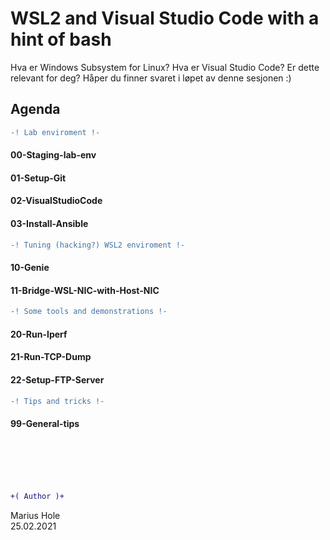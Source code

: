 # WSL2 and Visual Studio Code with a hint of bash  

Hva er Windows Subsystem for Linux? Hva er Visual Studio Code? Er dette relevant for deg? Håper du finner svaret i løpet av denne sesjonen :)

## Agenda 
```diff
-! Lab enviroment !-
```
#### 00-Staging-lab-env
#### 01-Setup-Git
#### 02-VisualStudioCode
#### 03-Install-Ansible

```diff
-! Tuning (hacking?) WSL2 enviroment !-
```
#### 10-Genie
#### 11-Bridge-WSL-NIC-with-Host-NIC

```diff
-! Some tools and demonstrations !-
```
#### 20-Run-Iperf
#### 21-Run-TCP-Dump
#### 22-Setup-FTP-Server

```diff
-! Tips and tricks !-
```
#### 99-General-tips

<br><br><br><br>

```diff
+( Author )+
```
Marius Hole  
25.02.2021